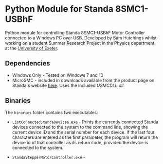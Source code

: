 # Python Module for Standa 8SMC1-USBhF

Python module for controlling Standa 8SMC1-USBhF Motor Controller connected to a Windows PC over USB. Developed by Sam Hutchings whilst working on a student Summer Research Project in the Physics department at the [University of Exeter](http://emps.exeter.ac.uk/physics-astronomy/).

## Dependencies
* Windows Only - Tested on Windows 7 and 10
* MicroSMC - included in downloads available from the product page on Standa's website [here](http://www.standa.lt/products/catalog/motorised_positioners?item=175). Uses the included *USMCDLL.dll*.

## Binaries
The ```binaries``` folder contains two executables:

* ```ListConnectedStandaDevices.exe``` - Prints the currently connected Standa devices connected to the system to the command line, showing the current device ID and the serial number for each device. If the last four characters are entered as the first parameter, the program will return the device id of that controller as its return code, provided the device is connected to the system.

* ```StandaStepperMotorController.exe``` -
